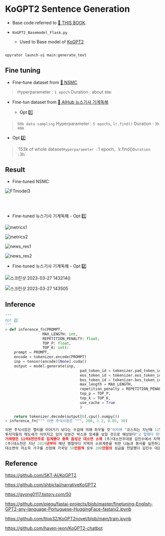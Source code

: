 # KoGPT2 Sentence Generation

- Base code referred to [📘 THIS BOOK](http://www.yes24.com/Product/Goods/105294979). 

- `KoGPT2_Basemodel_Flask.py`

  -  Used to Base model of [KoGPT2](https://github.com/SKT-AI/KoGPT2)

```python

opyrator launch-ui main:generate_text

```


## Fine tuning
- Fine-tune dataset from [🍿 NSMC](https://github.com/e9t/nsmc)
> Hyperparameter : `1 epoch`
> Duration : about `80m`

- Fine-tun dataset from [📰 AIHub 뉴스기사 기계독해](https://aihub.or.kr/aihubdata/data/view.do?currMenu=115&topMenu=100&aihubDataSe=realm&dataSetSn=577)


  - Opt 1️⃣
> `50k data sampling`
> Hyperparameter : `5 epochs`, `lr.find()`
> Duration : `3h 40m`


  - Opt 2️⃣
> '153k of whole dataset`
> Hyperparameter : `1 epoch`, `lr.find()`
> Duration : `3h`


## Result

- Fine-tuned NSMC 

![FTmodel3](https://user-images.githubusercontent.com/82855597/227821512-26ab055c-2265-40d3-a87f-e6cfc0322029.png)

<br> </br>

- Fine-tuned 뉴스기사 기계독해 - Opt 1️⃣

![metrics1](https://user-images.githubusercontent.com/82855597/227821660-1d5c217c-e181-4fc6-9fb5-68ef8a7f9eee.png)

![metrics2](https://user-images.githubusercontent.com/82855597/227821670-9cb96028-686b-4c84-931e-66567e83db42.png)

![news_res1](https://user-images.githubusercontent.com/82855597/227821679-5b9ecabb-e1de-4106-ae0e-78ce4b211486.png)
 
![news_res2](https://user-images.githubusercontent.com/82855597/227821681-ae0150e8-7e69-4e16-88fc-4d9f8fdaab94.png)


- Fine-tuned 뉴스기사 기계독해 - Opt 2️⃣

![스크린샷 2023-03-27 143214](https://user-images.githubusercontent.com/82855597/227853600-036b93f6-6d73-43c6-9879-e767a797d1aa.png)()

![스크린샷 2023-03-27 143505](https://user-images.githubusercontent.com/82855597/227853616-9a820fa7-d004-4dbc-a79d-f0082dfcea39.png)


## Inference


```python
"""
Opt 1️⃣
"""
> def inference_fn(PROMPT,
                 MAX_LENGTH: int,
                 REPETITION_PENALTY: float,
                 TOP_P: float,
                 TOP_K: int):
    prompt = PROMPT,
    encode = tokenizer.encode(PROMPT)
    inp = tensor(encode)[None].cuda()
    output = model.generate(inp,
                                  pad_token_id = tokenizer.pad_token_id,
                                  eos_token_id = tokenizer.eos_token_id,
                                  bos_token_id = tokenizer.bos_token_id,
                                  max_length = MAX_LENGTH,
                                  repetition_penalty = REPETITION_PENALTY,
                                  top_p = TOP_P,
                                  top_k = TOP_K,
                                  use_cache = True
                                  )
    
    return tokenizer.decode(output[0].cpu().numpy())
> inference_fn(""" 이번 주식시장은 """, 200, 1.2, 0.85, 30)

이번 주식시장은 랠리를 이어가기 보다는 수급에 의해 좌우될 것"이라며 "코스피는 지난해 11월 사상 최고치를 기록한 이후 조정을 받고 있으며 외국인 
투자자들의 매도세가 이어지고 있어 당분간 박스권 장세를 보일 것으로 예상된다"고 말했다 한편 코스피200 변동성지수는 033P 하락한 911로 마감됐으며 
거래량은 11억8천만주로 집계됐다 충북 음성군 대소면 소재 (주)대소전주대표 김민수에서 지역 내 어려운 이웃을 위해 써달라며 성금 100만월 기탁했다고 밝혔다 
(주)대소전은 지난 2019년부터 매년 명절마다 지역의 소외계층을 위한 나눔과 봉사를 실천하고 있다 특히 올해는 코로나19 장기화로 인해 어려움을 겪고 있는 
대소면의 저소득 가구를 선정해 가국당 50만원씩 모두 200만원의 성금을 전달했다 김민수 대표는 "작은 정성이지만 도움이 필요한 분들에게 조금이나마 힘이 되길 바란다"며'

```


## Reference

https://github.com/SKT-AI/KoGPT2

https://github.com/shbictai/narrativeKoGPT2

https://gyong0117.tistory.com/50

https://github.com/piegu/fastai-projects/blob/master/finetuning-English-GPT2-any-language-Portuguese-HuggingFace-fastaiv2.ipynb

https://github.com/ttop32/KoGPT2novel/blob/main/train.ipynb

https://github.com/haven-jeon/KoGPT2-chatbot
